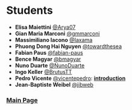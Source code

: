 # Students

- **Elisa Maiettini** [@Arya07](https://github.com/Arya07)
- **Gian Maria Marconi** [@gmmarconi](https://github.com/gmmarconi)
- **Massimiliano Iacono** [@Iaxama](https://github.com/Iaxama)
- **Phuong Dong Hai Nguyen** [@towardthesea](https://github.com/towardthesea)
- **Fabian Paus** [@fabian-paus](https://github.com/fabian-paus)
- **Bence Magyar** [@bmagyar](https://github.com/bmagyar)
- **Nuno Duarte** [@NunoDuarte](https://github.com/NunoDuarte)
- **Ingo Keller** [@BrutusTT](https://github.com/BrutusTT)
- **Pedro Vicente** [@vicentepedro](https://github.com/vicentepedro): [**introduction**](./students-introduction/vicentepedro.pdf)
- **Jean-Baptiste Weibel** [@jibweb](https://github.com/jibweb)

### [Main Page](./README.md)
